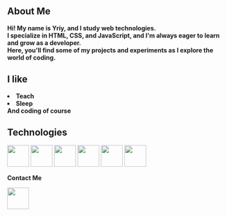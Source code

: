 ## About Me
<b>Hi! My name is Yriy, and I study web technologies.  
I specialize in HTML, CSS, and JavaScript, and I'm always eager to learn and grow as a developer.  
Here, you'll find some of my projects and experiments as I explore the world of coding.</b>

<h2>I like</h2>
<b>
  <li>Teach</li>
  <li>Sleep</li>
<b>And coding of course</b>
  
</b>

<h2>Technologies</h2>

<div>
<img src="https://upload.wikimedia.org/wikipedia/commons/thumb/6/61/HTML5_logo_and_wordmark.svg/512px-HTML5_logo_and_wordmark.svg.png" style="width:50px; height:50px">
<img src="https://cdn-icons-png.flaticon.com/128/5968/5968242.png" style="width:50px; height:50px">
<img src="https://getbootstrap.com/docs/5.2/assets/brand/bootstrap-logo-shadow.png" style="width:50px; height:50px">
<img src="https://www.freepnglogos.com/uploads/javascript-png/javascript-vector-logo-yellow-png-transparent-javascript-vector-12.png" style="width:50px; height:50px"> 
<img src="https://seeklogo.com/images/G/git-logo-CD8D6F1C09-seeklogo.com.png" style="width:50px; heigth:50px;">
<img src="https://cdn-icons-png.freepik.com/256/3291/3291695.png?ga=GA1.1.155383862.1728930495&semt=ais_hybrid" style="width:50px; heigth:50px">
</div>

<b>Contact Me</b>

<a href="https://www.instagram.com/likema1n/">
<img src="https://cdn-icons-png.freepik.com/256/2111/2111463.png?ga=GA1.1.155383862.1728930495&semt=ais_hybrid" style="width:50px; heigth:50px">
</a>


